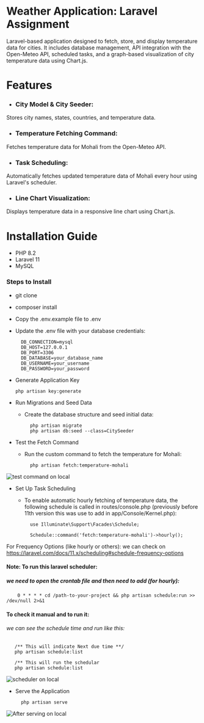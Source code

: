 
# Weather Application: Laravel Assignment

Laravel-based application designed to fetch, store, and display temperature data for cities. It includes database management, API integration with the Open-Meteo API, scheduled tasks, and a graph-based visualization of city temperature data using Chart.js.

# Features
- ### City Model & City Seeder: 
Stores city names, states, countries, and temperature data.
- ### Temperature Fetching Command: 
Fetches temperature data for Mohali from the Open-Meteo API.
- ### Task Scheduling: 
Automatically fetches updated temperature data of Mohali every hour using Laravel's scheduler.
- ### Line Chart Visualization: 
Displays temperature data in a responsive line chart using Chart.js.

# Installation Guide
- PHP 8.2
- Laravel 11
- MySQL

### Steps to Install
- git clone <repository-url>
- composer install
- Copy the .env.example file to .env
- Update the .env file with your database credentials:

        DB_CONNECTION=mysql
        DB_HOST=127.0.0.1
        DB_PORT=3306
        DB_DATABASE=your_database_name
        DB_USERNAME=your_username
        DB_PASSWORD=your_password

-  Generate Application Key

       php artisan key:generate

- Run Migrations and Seed Data
    - Create the database structure and seed initial data:

            php artisan migrate
            php artisan db:seed --class=CitySeeder

- Test the Fetch Command
    - Run the custom command to fetch the temperature for Mohali:

            php artisan fetch:temperature-mohali

![test command on local](https://i.ibb.co/YdrQYMj/Screenshot-10.png)

- Set Up Task Scheduling
    - To enable automatic hourly fetching of temperature data, the following schedule is called in routes/console.php (previously before 11th version this was use to add in app/Console/Kernel.php):

            use Illuminate\Support\Facades\Schedule;

            Schedule::command('fetch:temperature-mohali')->hourly();

For Frequency Options (like hourly or others): we can check on https://laravel.com/docs/11.x/scheduling#schedule-frequency-options

#### Note: To run this laravel scheduler: 
##### we need to open the crontab file and then need to add (for hourly):

        0 * * * * cd /path-to-your-project && php artisan schedule:run >> /dev/null 2>&1

#### To check it manual and to run it:
###### we can see the schedule time and run like this:
       /** This will indicate Next due time **/
       php artisan schedule:list

       /** This will run the schedular
       php artisan schedule:list

![scheduler on local](https://i.ibb.co/LDK4hF4/Screenshot-9.png)

- Serve the Application
         
        php artisan serve

![After serving on local](https://i.ibb.co/GCSWHbJ/Screenshot-11.png)
